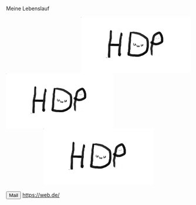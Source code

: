 Meine Lebenslauf



<img src="Bilder/Discord-Bild.png" width= "300" align="right" > 
<img src="Bilder/Discord-Bild.png" height= "150" align="left"> 
<p align="center">
<img src="Bilder/Discord-Bild.png" width= "300" > 
</p>
<button class="btn-primary" type="button">Mail</button>
<a class="btn" href="#url" role="button">https://web.de/</a>

